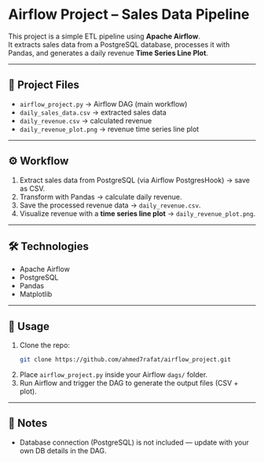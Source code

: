 # Airflow Project – Sales Data Pipeline  

This project is a simple ETL pipeline using **Apache Airflow**.  
It extracts sales data from a PostgreSQL database, processes it with Pandas, and generates a daily revenue **Time Series Line Plot**.  

---

## 📂 Project Files  
- `airflow_project.py` → Airflow DAG (main workflow)  
- `daily_sales_data.csv` → extracted sales data  
- `daily_revenue.csv` → calculated revenue  
- `daily_revenue_plot.png` → revenue time series line plot  

---

## ⚙️ Workflow  
1. Extract sales data from PostgreSQL (via Airflow PostgresHook) → save as CSV.  
2. Transform with Pandas → calculate daily revenue.  
3. Save the processed revenue data → `daily_revenue.csv`.  
4. Visualize revenue with a **time series line plot** → `daily_revenue_plot.png`.  

---

## 🛠️ Technologies  
- Apache Airflow  
- PostgreSQL  
- Pandas  
- Matplotlib  

---

## 🚀 Usage  
1. Clone the repo:  
   ```bash
   git clone https://github.com/ahmed7rafat/airflow_project.git

2. Place `airflow_project.py` inside your Airflow `dags/` folder.  
3. Run Airflow and trigger the DAG to generate the output files (CSV + plot).

---

## 📌 Notes  
- Database connection (PostgreSQL) is not included — update with your own DB details in the DAG.
   
